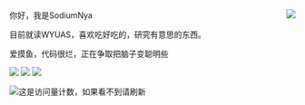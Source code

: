 <a href="#">
<img align="right" src="https://github-readme-stats.vercel.app/api?username=SodiumNya&show_icons=true&inc">
</a>
你好，我是SodiumNya

目前就读WYUAS，喜欢吃好吃的，研究有意思的东西。

爱摸鱼，代码很烂，正在争取把脑子变聪明些

![](https://img.shields.io/badge/-Kotlin-orange?style=flat-square&logo=Kotlin&logoColor=fff)
![](https://img.shields.io/badge/-Java-ab7221?style=flat-square&logo=Java&logoColor=fff)
![](https://img.shields.io/badge/-Python-3e74a2?style=flat-square&logo=Python&logoColor=fff)

![这是访问量计数，如果看不到请刷新](https://jwenjian-visitor-badge-5.glitch.me/badge?page_id=SodiumNya.SodiumNya.readme)
